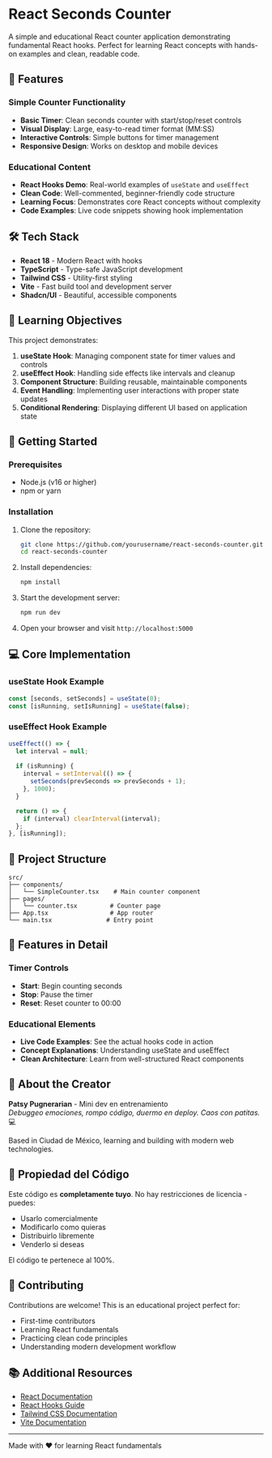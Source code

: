 # React Seconds Counter

A simple and educational React counter application demonstrating fundamental React hooks. Perfect for learning React concepts with hands-on examples and clean, readable code.

## 🚀 Features

### Simple Counter Functionality
- **Basic Timer**: Clean seconds counter with start/stop/reset controls
- **Visual Display**: Large, easy-to-read timer format (MM:SS)
- **Interactive Controls**: Simple buttons for timer management
- **Responsive Design**: Works on desktop and mobile devices

### Educational Content
- **React Hooks Demo**: Real-world examples of `useState` and `useEffect`
- **Clean Code**: Well-commented, beginner-friendly code structure
- **Learning Focus**: Demonstrates core React concepts without complexity
- **Code Examples**: Live code snippets showing hook implementation

## 🛠️ Tech Stack

- **React 18** - Modern React with hooks
- **TypeScript** - Type-safe JavaScript development
- **Tailwind CSS** - Utility-first styling
- **Vite** - Fast build tool and development server
- **Shadcn/UI** - Beautiful, accessible components

## 🎯 Learning Objectives

This project demonstrates:

1. **useState Hook**: Managing component state for timer values and controls
2. **useEffect Hook**: Handling side effects like intervals and cleanup
3. **Component Structure**: Building reusable, maintainable components
4. **Event Handling**: Implementing user interactions with proper state updates
5. **Conditional Rendering**: Displaying different UI based on application state

## 🚦 Getting Started

### Prerequisites
- Node.js (v16 or higher)
- npm or yarn

### Installation

1. Clone the repository:
   ```bash
   git clone https://github.com/yourusername/react-seconds-counter.git
   cd react-seconds-counter
   ```

2. Install dependencies:
   ```bash
   npm install
   ```

3. Start the development server:
   ```bash
   npm run dev
   ```

4. Open your browser and visit `http://localhost:5000`

## 💻 Core Implementation

### useState Hook Example
```javascript
const [seconds, setSeconds] = useState(0);
const [isRunning, setIsRunning] = useState(false);
```

### useEffect Hook Example
```javascript
useEffect(() => {
  let interval = null;
  
  if (isRunning) {
    interval = setInterval(() => {
      setSeconds(prevSeconds => prevSeconds + 1);
    }, 1000);
  }

  return () => {
    if (interval) clearInterval(interval);
  };
}, [isRunning]);
```

## 📁 Project Structure

```
src/
├── components/
│   └── SimpleCounter.tsx    # Main counter component
├── pages/
│   └── counter.tsx         # Counter page
├── App.tsx                 # App router
└── main.tsx               # Entry point
```

## 🎨 Features in Detail

### Timer Controls
- **Start**: Begin counting seconds
- **Stop**: Pause the timer
- **Reset**: Reset counter to 00:00

### Educational Elements
- **Live Code Examples**: See the actual hooks code in action
- **Concept Explanations**: Understanding useState and useEffect
- **Clean Architecture**: Learn from well-structured React components

## 🌟 About the Creator

**Patsy Pugnerarian** - Mini dev en entrenamiento  
*Debuggeo emociones, rompo código, duermo en deploy. Caos con patitas.* 💻

Based in Ciudad de México, learning and building with modern web technologies.

## 📄 Propiedad del Código

Este código es **completamente tuyo**. No hay restricciones de licencia - puedes:
- Usarlo comercialmente
- Modificarlo como quieras  
- Distribuirlo libremente
- Venderlo si deseas

El código te pertenece al 100%.

## 🤝 Contributing

Contributions are welcome! This is an educational project perfect for:
- First-time contributors
- Learning React fundamentals  
- Practicing clean code principles
- Understanding modern development workflow

## 📚 Additional Resources

- [React Documentation](https://reactjs.org/docs/getting-started.html)
- [React Hooks Guide](https://reactjs.org/docs/hooks-intro.html)
- [Tailwind CSS Documentation](https://tailwindcss.com/docs)
- [Vite Documentation](https://vitejs.dev/guide/)

---

Made with ❤️ for learning React fundamentals